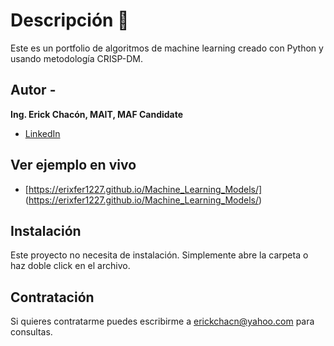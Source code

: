# Descripción 🚨
Este es un portfolio de algoritmos de machine learning creado con Python y usando metodología CRISP-DM. 

## Autor -
**Ing. Erick Chacón, MAIT, MAF Candidate**

* [LinkedIn](https://www.linkedin.com/in/erickfernandochacon/)

## Ver ejemplo en vivo
- [https://erixfer1227.github.io/Machine_Learning_Models/] (https://erixfer1227.github.io/Machine_Learning_Models/)

## Instalación
Este proyecto no necesita de instalación. Simplemente abre la carpeta o haz doble click en el archivo.

## Contratación
Si quieres contratarme puedes escribirme a erickchacn@yahoo.com para consultas.
